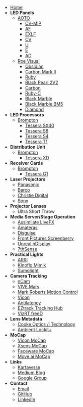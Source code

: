 <!-- docs/_sidebar.md -->
- [Home](/)
- **LED Panels**
  - [AOTO](https://en.aoto.com)
    - [CV-MIP](data/CV-MIP)
    - [AF](data/AF)
    - [EXLF](data/EXLF)
    - [CV](https://en.aoto.com/products/cv-series.html)
    - [U](https://en.aoto.com/products/u-series.html)
    - [E](https://en.aoto.com/products/e-series.html)
    - [AD](https://en.aoto.com/products/ad-series.html)
  - [Roe Visual](https://www.roevisual.com/en/)
    - [Obsidian](https://www.roevisual.com/en/obsidian)
    - [Carbon Mark II](https://www.roevisual.com/en/products/cb-mark2)
    - [Ruby](https://www.roevisual.com/en/products/ruby)
    - [Black Pearl 2V2](https://www.roevisual.com/en/products/black-pearl-2v2)
    - [Carbon](https://www.roevisual.com/en/products/carbon)
    - [Ruby-C](https://www.roevisual.com/en/products/ruby-c)
    - [Black Marble](https://www.roevisual.com/en/products/black-marble-bm4)
    - [Black Marble BM5](https://www.roevisual.com/en/products/black-marble-bm5)
    - [Diamond](https://www.roevisual.com/en/products/diamond)
- **LED Processors**
  - [Brompton](https://www.bromptontech.com/)
    - [Tessera SX40](https://www.bromptontech.com/product/sx40/)
    - [Tessera S8](https://www.bromptontech.com/product/s8/)
    - [Tessera S4](https://www.bromptontech.com/product/s4/)
    - [Tessera T1](https://www.bromptontech.com/product/t1/)
- **Distribution Unit**
  - [Brompton](https://www.bromptontech.com/)
    - [Tessera XD](https://www.bromptontech.com/product/xd/)
- **Receiver Cards**
  - [Brompton](https://www.bromptontech.com/)
    - [Tessera G1](https://www.bromptontech.com/product/receiver-cards/)
- **Laser Projectors**
  - [Panasonic](https://connect.na.panasonic.ca/)
  - [Barco](https://www.barco.com/en)
  - [Christie Digital](https://www.christiedigital.com/products/projectors/all-projectors/)
  - [Sony](https://www.sony.ca/en/projectors)
- **Projector Lenses**
  - Ultra Short Throw
- **Media Server/Stage Operation**
  - [Assimilate LiveFX](https://www.assimilateinc.com/products/livefx/)
  - [Amateras](https://www.orihalcon.co.jp/amateras/index_en.html)
  - [Disguise](https://www.disguise.one/en)
  - [Front Pictures Screenberry](https://domes.frontpictures.com/software/screenberry/)
  - [Unreal nDisplay](https://dev.epicgames.com/documentation/en-us/unreal-engine/ndisplay-overview-for-unreal-engine)
  - [7thSense](https://7thsense.one/)
- **Practical Lights**
  - [ARRI](https://www.arri.com/en/lighting/led)
  - [Kinoflo Mimik](https://kinoflo.com/mimik/)
  - [Sumolight](https://sumolight.com/)
- **Camera Tracking**
  - [nCam](https://www.ncam-tech.com/)
  - [VIVE Mars](https://mars.vive.com/)
  - [Mark Roberts Motion Control](https://www.mrmoco.com/)
  - [Vicon](https://www.vicon.com)
  - [Antilatency](https://antilatency.com/)
  - [EZtrack Tracking Hub](https://eztrack.studio/)
  - [VizRT freeD](https://docs.vizrt.com/tracking-hub-guide/1.0/description_of_the_freed_protocol.html)
- **Lens Metadata**
  - [Cooke Optics /i Technology](https://cookeoptics.com/i-technology/)
  - [Ambient Lockit+](https://ambient.de/en/products/acn-lp-lockit-metadateninterface)
- **MoCap**
  - [Vicon MoCap](https://www.vicon.com)
  - [Xsens MoCap](https://www.xsens.com/)
  - [Faceware MoCap](https://facewaretech.com)
  - [Move.ai MoCap](https://www.move.ai)
- **Links**
  - [Kartaverse](https://github.com/kartaverse)
  - [Medium Blog](https://medium.com/@andrewhazelden)
  - [Google Group](https://groups.google.com/g/kartaverse/)
- **Contact**
  - [Email](mailto:andrew@andrewhazelden.com)
  - [GitHub](https://github.com/AndrewHazelden)
  - [LinkedIn](https://www.linkedin.com/in/andrewhazelden/)